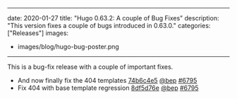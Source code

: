 
---
date: 2020-01-27
title: "Hugo 0.63.2: A couple of Bug Fixes"
description: "This version fixes a couple of bugs introduced in 0.63.0."
categories: ["Releases"]
images:
- images/blog/hugo-bug-poster.png

---

	

This is a bug-fix release with a couple of important fixes.

* And now finally fix the 404 templates [74b6c4e5](https://github.com/gohugoio/hugo/commit/74b6c4e5ff5ee16f0e6b352a26c1e58b90a25dc6) [@bep](https://github.com/bep) [#6795](https://github.com/gohugoio/hugo/issues/6795)
* Fix 404 with base template regression [8df5d76e](https://github.com/gohugoio/hugo/commit/8df5d76e708238563185bac84809b34a4d395734) [@bep](https://github.com/bep) [#6795](https://github.com/gohugoio/hugo/issues/6795)



